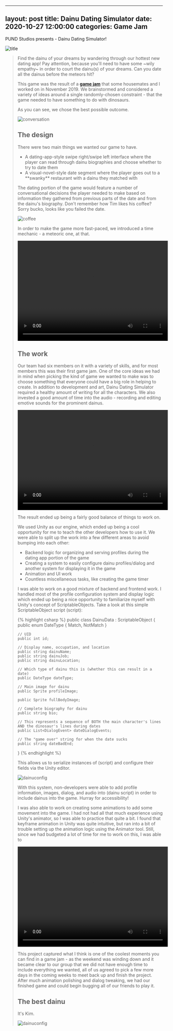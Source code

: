 ---
layout: post
title: Dainu Dating Simulator
date:   2020-10-27 12:00:00
categories: Game Jam
--------------------

PUND Studios presents - Dainu Dating Simulator!

![title](/static/img/DainuDatingSim/title.png)

<blockquote>Find the dainu of your dreams by wandering through our hottest new dating app! Pay attention, because you'll need to have some ~wily empathy~ in order to court the dainu(s) of your dreams. Can you date all the dainus before the meteors hit?

This game was the result of a [**game jam**](https://en.wikipedia.org/wiki/Game_jam) that some housemates and I worked on in November 2019. We brainstormed and considered a variety of ideas around a single randomly-chosen constraint - that the game needed to have something to do with dinosaurs. 

As you can see, we chose the best possible outcome. 

![conversation](/static/img/DainuDatingSim/tracyConversation.png)

## The design

There were two main things we wanted our game to have. 
<ul>
<li>A dating-app-style swipe right/swipe left interface where the player can read through dainu biographies and choose whether to try to date them</li>
<li>A visual-novel-style date segment where the player goes out to a **swanky** restaurant with a dainu they matched with</li>
</ul>

The dating portion of the game would feature a number of conversational decisions the player needed to make based on information they gathered from previous parts of the date and from the dainu's biography. Don't remember how Tim likes his coffee? Sorry bucko, looks like you failed the date. 

![coffee](/static/img/DainuDatingSim/theodoreCoffee.png)

In order to make the game more fast-paced, we introduced a time mechanic - a meteoric one, at that. 

<video width="480" height="320" controls="controls">
  <source src="/static/img/DainuDatingSim/timer.mp4" type="video/mp4">
</video>

## The work

Our team had six members on it with a variety of skills, and for most members this was their first game jam. One of the core ideas we had in mind when picking the kind of game we wanted to make was to choose something that everyone could have a big role in helping to create. In addition to development and art, Dainu Dating Simulator required a healthy amount of writing for all the characters. We also invested a good amount of time into the audio - recording and editing emotive sounds for the prominent dainus.  

<video width="480" height="320" controls="controls">
  <source src="/static/img/DainuDatingSim/reaction.mp4" type="video/mp4">
</video>

The result ended up being a fairly good balance of things to work on. 

We used Unity as our engine, which ended up being a cool opportunity for me to teach the other developers how to use it. We were able to split up the work into a few different areas to avoid bumping into each other:
<ul>
<li>Backend logic for organizing and serving profiles during the dating app portion of the game</li>
<li>Creating a system to easily configure dainu profiles/dialog and another system for displaying it in the game</li>
<li>Animation and UI work</li>
<li>Countless miscellaneous tasks, like creating the game timer</li>
</ul>

I was able to work on a good mixture of backend and frontend work. I handled most of the profile configuration system and display logic which ended up being a nice opportunity to familiarize myself with Unity's concept of ScriptableObjects. Take a look at this simple ScriptableObject script (script): 

{% highlight csharp %}
public class DainuData : ScriptableObject {
    public enum DateType {
        Match, 
        NotMatch
    }

    // UID
    public int id;

    // Display name, occupation, and location
    public string dainuName;
    public string dainuJob;
    public string dainuLocation;

    // Which type of dainu this is (whether this can result in a date)
    public DateType dateType;

    // Main image for dainu
    public Sprite profileImage;

    public Sprite fullBodyImage;

    // Complete biography for dainu
    public string bio;

    // This represents a sequence of BOTH the main character's lines AND the dinosaur's lines during dates
    public List<DialogEvent> dateDialogEvents;

    // The "game over" string for when the date sucks
    public string dateBadEnd;
}
{% endhighlight %}

This allows us to serialize instances of (script) and configure their fields via the Unity editor. 

![dainuconfig](/static/img/DainuDatingSim/dainuConfig.png)

With this system, non-developers were able to add profile information, images, dialog, and audio into (dainu script) in order to include dainus into the game. Hurray for accessibility! 

I was also able to work on creating some animations to add some movement into the game. I had not had all that much experience using Unity's animator, so I was able to practice that quite a bit. I found that keyframe animation in Unity was quite intuitive, but ran into a bit of trouble setting up the animation logic using the Animator tool. Still, since we had budgeted a lot of time for me to work on this, I was able to 

<video width="480" height="320" controls="controls">
  <source src="/static/img/DainuDatingSim/animations.mp4" type="video/mp4">
</video>

This project captured what I think is one of the coolest moments you can find in a game jam - as the weekend was winding down and it became clear to our group that we did not have enough time to include everything we wanted, all of us agreed to pick a few more days in the coming weeks to meet back up and finish the project. After much animation polishing and dialog tweaking, we had our finished game and could begin bugging all of our friends to play it. 

## The best dainu

It's Kim.

![dainuconfig](/static/img/DainuDatingSim/kimConversation.png)